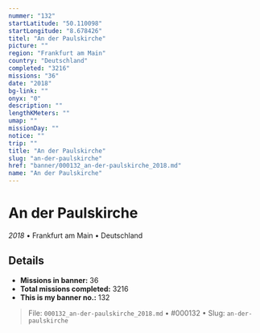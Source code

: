 ```yaml
---
nummer: "132"
startLatitude: "50.110098"
startLongitude: "8.678426"
titel: "An der Paulskirche"
picture: ""
region: "Frankfurt am Main"
country: "Deutschland"
completed: "3216"
missions: "36"
date: "2018"
bg-link: ""
onyx: "0"
description: ""
lengthKMeters: ""
umap: ""
missionDay: ""
notice: ""
trip: ""
title: "An der Paulskirche"
slug: "an-der-paulskirche"
href: "banner/000132_an-der-paulskirche_2018.md"
name: "An der Paulskirche"
---
```

# An der Paulskirche

*2018* • Frankfurt am Main • Deutschland





## Details

- **Missions in banner:** 36
- **Total missions completed:** 3216
- **This is my banner no.:** 132






> File: `000132_an-der-paulskirche_2018.md`
> • #000132
> • Slug: `an-der-paulskirche`
